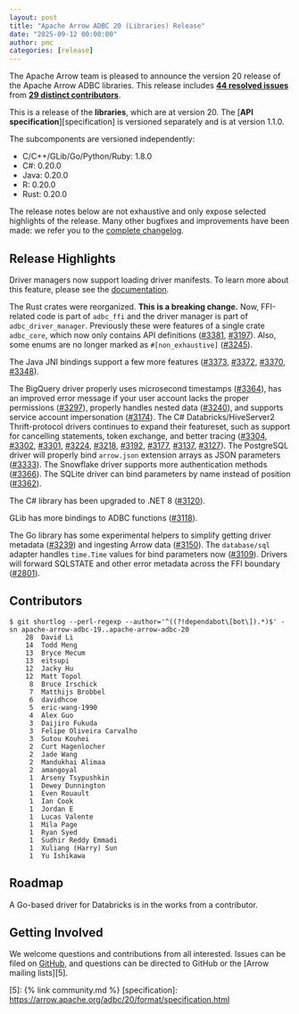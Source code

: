 ```yaml
---
layout: post
title: "Apache Arrow ADBC 20 (Libraries) Release"
date: "2025-09-12 00:00:00"
author: pmc
categories: [release]
---
```

<!--
{% comment %}
Licensed to the Apache Software Foundation (ASF) under one or more
contributor license agreements.  See the NOTICE file distributed with
this work for additional information regarding copyright ownership.
The ASF licenses this file to you under the Apache License, Version 2.0
(the "License"); you may not use this file except in compliance with
the License.  You may obtain a copy of the License at

http://www.apache.org/licenses/LICENSE-2.0

Unless required by applicable law or agreed to in writing, software
distributed under the License is distributed on an "AS IS" BASIS,
WITHOUT WARRANTIES OR CONDITIONS OF ANY KIND, either express or implied.
See the License for the specific language governing permissions and
limitations under the License.
{% endcomment %}
-->

The Apache Arrow team is pleased to announce the version 20 release of
the Apache Arrow ADBC libraries. This release includes [**44
resolved issues**][1] from [**29 distinct contributors**][2].

This is a release of the **libraries**, which are at version 20.  The
[**API specification**][specification] is versioned separately and is at
version 1.1.0.

The subcomponents are versioned independently:

- C/C++/GLib/Go/Python/Ruby: 1.8.0
- C#: 0.20.0
- Java: 0.20.0
- R: 0.20.0
- Rust: 0.20.0

The release notes below are not exhaustive and only expose selected
highlights of the release. Many other bugfixes and improvements have
been made: we refer you to the [complete changelog][3].

## Release Highlights

Driver managers now support loading driver manifests.  To learn more about
this feature, please see the [documentation][driver-manifests].

The Rust crates were reorganized.  **This is a breaking change.**  Now,
FFI-related code is part of `adbc_ffi` and the driver manager is part of
`adbc_driver_manager`.  Previously these were features of a single crate
`adbc_core`, which now only contains API definitions
([#3381](https://github.com/apache/arrow-adbc/pull/3381),
[#3197](https://github.com/apache/arrow-adbc/pull/3197)).  Also, some enums
are no longer marked as `#[non_exhaustive]`
([#3245](https://github.com/apache/arrow-adbc/pull/3245)).

The Java JNI bindings support a few more features
([#3373](https://github.com/apache/arrow-adbc/pull/3373),
[#3372](https://github.com/apache/arrow-adbc/pull/3372),
[#3370](https://github.com/apache/arrow-adbc/pull/3370),
[#3348](https://github.com/apache/arrow-adbc/pull/3348)).

The BigQuery driver properly uses microsecond timestamps
([#3364](https://github.com/apache/arrow-adbc/pull/3364)), has an improved
error message if your user account lacks the proper permissions
([#3297](https://github.com/apache/arrow-adbc/pull/3297)), properly handles
nested data ([#3240](https://github.com/apache/arrow-adbc/pull/3240)), and
supports service account impersonation
([#3174](https://github.com/apache/arrow-adbc/pull/3174)).  The C#
Databricks/HiveServer2 Thrift-protocol drivers continues to expand their
featureset, such as support for cancelling statements, token exchange, and
better tracing ([#3304](https://github.com/apache/arrow-adbc/pull/3304),
[#3302](https://github.com/apache/arrow-adbc/pull/3302),
[#3301](https://github.com/apache/arrow-adbc/pull/3301),
[#3224](https://github.com/apache/arrow-adbc/pull/3224),
[#3218](https://github.com/apache/arrow-adbc/pull/3218),
[#3192](https://github.com/apache/arrow-adbc/pull/3192),
[#3177](https://github.com/apache/arrow-adbc/pull/3177),
[#3137](https://github.com/apache/arrow-adbc/pull/3137),
[#3127](https://github.com/apache/arrow-adbc/pull/3127)).  The PostgreSQL
driver will properly bind `arrow.json` extension arrays as JSON parameters
([#3333](https://github.com/apache/arrow-adbc/pull/3333)).  The Snowflake
driver supports more authentication methods
([#3366](https://github.com/apache/arrow-adbc/pull/3366)).  The SQLite driver
can bind parameters by name instead of position
([#3362](https://github.com/apache/arrow-adbc/pull/3362)).

The C# library has been upgraded to .NET 8
([#3120](https://github.com/apache/arrow-adbc/pull/3120)).

GLib has more bindings to ADBC functions
([#3118](https://github.com/apache/arrow-adbc/pull/3118)).

The Go library has some experimental helpers to simplify getting driver
metadata ([#3239](https://github.com/apache/arrow-adbc/pull/3239)) and
ingesting Arrow data
([#3150](https://github.com/apache/arrow-adbc/pull/3150)).  The `database/sql`
adapter handles `time.Time` values for bind parameters now
([#3109](https://github.com/apache/arrow-adbc/pull/3109)).  Drivers will
forward SQLSTATE and other error metadata across the FFI boundary
([#2801](https://github.com/apache/arrow-adbc/pull/2801)).

## Contributors

```
$ git shortlog --perl-regexp --author='^((?!dependabot\[bot\]).*)$' -sn apache-arrow-adbc-19..apache-arrow-adbc-20
    28	David Li
    14	Todd Meng
    13	Bryce Mecum
    13	eitsupi
    12	Jacky Hu
    12	Matt Topol
     8	Bruce Irschick
     7	Matthijs Brobbel
     6	davidhcoe
     5	eric-wang-1990
     4	Alex Guo
     3	Daijiro Fukuda
     3	Felipe Oliveira Carvalho
     3	Sutou Kouhei
     2	Curt Hagenlocher
     2	Jade Wang
     2	Mandukhai Alimaa
     2	amangoyal
     1	Arseny Tsypushkin
     1	Dewey Dunnington
     1	Even Rouault
     1	Ian Cook
     1	Jordan E
     1	Lucas Valente
     1	Mila Page
     1	Ryan Syed
     1	Sudhir Reddy Emmadi
     1	Xuliang (Harry) Sun
     1	Yu Ishikawa
```

## Roadmap

A Go-based driver for Databricks is in the works from a contributor.

## Getting Involved

We welcome questions and contributions from all interested.  Issues
can be filed on [GitHub][4], and questions can be directed to GitHub
or the [Arrow mailing lists][5].

[1]: https://github.com/apache/arrow-adbc/milestone/24
[2]: #contributors
[3]: https://github.com/apache/arrow-adbc/blob/apache-arrow-adbc-20/CHANGELOG.md
[4]: https://github.com/apache/arrow-adbc/issues
[5]: {% link community.md %}
[specification]: https://arrow.apache.org/adbc/20/format/specification.html

[driver-manifests]: https://arrow.apache.org/adbc/current/format/driver_manifests.html#driver-manifests

